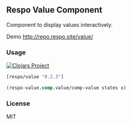 
Respo Value Component
----

Component to display values interactively.

Demo http://repo.respo.site/value/

### Usage

[![Clojars Project](https://img.shields.io/clojars/v/respo/value.svg)](https://clojars.org/respo/value)

```clojure
[respo/value "0.2.3"]
```

```clojure
(respo-value.comp.value/comp-value states x)
```

### License

MIT
